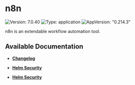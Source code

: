 # n8n

![Version: 7.0.40](https://img.shields.io/badge/Version-7.0.40-informational?style=flat-square) ![Type: application](https://img.shields.io/badge/Type-application-informational?style=flat-square) ![AppVersion: "0.214.3"](https://img.shields.io/badge/AppVersion-"0.214.3"-informational?style=flat-square)

n8n is an extendable workflow automation tool.

## Available Documentation

- [**Changelog**](CHANGELOG)

- [**Helm Security**](container-security)

- [**Helm Security**](helm-security)

